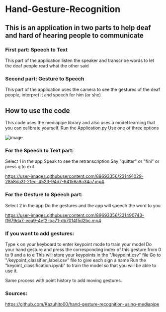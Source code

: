 # Hand-Gesture-Recognition

## This is an application in two parts to help deaf and hard of hearing people to communicate

### First part: Speech to Text
This part of the application listen the speaker and transcribe words to let the deaf people read what the other said

### Second part: Gesture to Speech
This part of the application uses the camera to see the gestures of the deaf people, interpret it and speech for him (or she)

## How to use the code
This code uses the mediapipe library and also uses a model learning that you can calibrate yourself.
Run the Application.py
Use one of three options

![image](https://user-images.githubusercontent.com/89693356/231488904-6c356acc-03ba-4dae-bb6d-6d29ec3c1813.png)

### For the Speech to Text part:
Select 1 in the app
Speak to see the retranscription
Say "quitter" or "fini" or press q to exit

https://user-images.githubusercontent.com/89693356/231491029-2858da3f-21ec-4523-94d7-94156a9a34a7.mp4

### For the Gesture to Speech part:
Select 2 in the app
Do the gestures and the app will speech the word to you

https://user-images.githubusercontent.com/89693356/231490743-ff679da7-eea9-4ef2-ba71-db7014f5d2bc.mp4

### If you want to add gestures:

Type k on your keyboard to enter keypoint mode to train your model
Do your hand gesture and press the corresponding index of this gesture from 0 to 9 and a to e
This will store your keypoints in the "/keypoint.csv" file
Go to "/keypoint_classifier_label.csv" file to give each sign a name
Run the "keyoint_classification.ipynb" to train the model so that you will be able to use it.

Same process with point history to add moving gestures.

### Sources: 

https://github.com/Kazuhito00/hand-gesture-recognition-using-mediapipe
